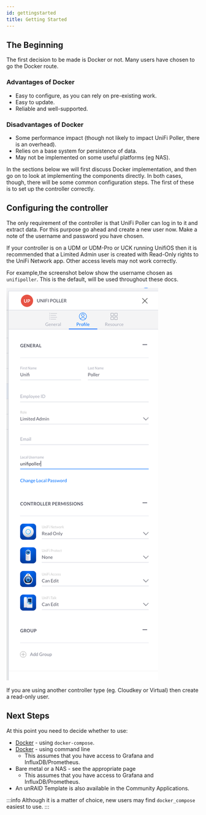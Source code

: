 ```yaml
---
id: gettingstarted
title: Getting Started
---
```


## The Beginning

The first decision to be made is Docker or not. Many users have chosen to go the Docker route.

### Advantages of Docker

- Easy to configure, as you can rely on pre-existing work.
- Easy to update.
- Reliable and well-supported.

### Disadvantages of Docker

- Some performance impact (though not likely to impact UniFi Poller, there is an overhead).
- Relies on a base system for persistence of data.
- May not be implemented on some useful platforms (eg NAS).

In the sections below we will first discuss Docker implementation, and then go on to look
at implementing the components directly. In both cases, though, there will be some common
configuration steps. The first of these is to set up the controller correctly.

## Configuring the controller

The only requirement of the controller is that UniFi Poller can log in to it and extract data.
For this purpose go ahead and create a new user now. Make a note of the username and password you have chosen.

If your controller is on a UDM or UDM-Pro or UCK running UnifiOS then it is recommended that a
Limited Admin user is created with Read-Only rights to the UniFi Network app. Other access
levels may not work correctly.

For example,the screenshot below show the username chosen as `unifipoller`.
This is the default, will be used throughout these docs.

![img](../../static/img/UDM_user.png)

If you are using another controller type (eg. Cloudkey or Virtual) then create a read-only user.

## Next Steps

At this point you need to decide whether to use:

- [Docker](../install/dockercompose) - using `docker-compose`.
- [Docker](../install/docker) - using command line
    - This assumes that you have access to Grafana and InfluxDB/Prometheus.
- Bare metal or a NAS - see the appropriate page
    - This assumes that you have access to Grafana and InfluxDB/Prometheus.
- An unRAID Template is also available in the Community Applications.

:::info
Although it is a matter of choice, new users may find `docker_compose` easiest to use.
:::
